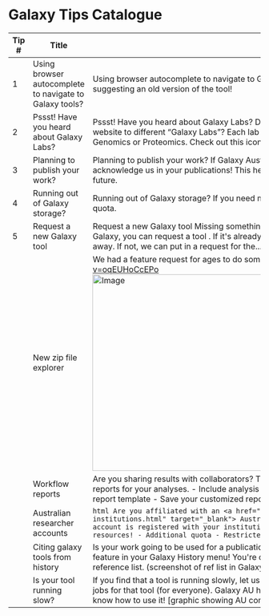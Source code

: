 # Galaxy Tips Catalogue

| Tip # | Title | Body | State |
|-------|-------|------|-------|
| 1 | Using browser autocomplete to navigate to Galaxy tools? | Using browser autocomplete to navigate to Galaxy tools? Watch out - your browser may be suggesting an old version of the tool! | production |
| 2 | Pssst! Have you heard about Galaxy Labs? | Pssst! Have you heard about Galaxy Labs? Did you know that you can switch from the main website to different “Galaxy Labs”? Each lab is tailored to a specific research domain, for example Genomics or Proteomics. Check out this icon in the navigation bar to discover a list of available... | production |
| 3 | Planning to publish your work? | Planning to publish your work? If Galaxy Australia contributed to your research, please acknowledge us in your publications! This helps us to secure more funding for the platform in the future. | production |
| 4 | Running out of Galaxy storage? | Running out of Galaxy storage? If you need more data, you can request an increase to your Galaxy quota. | production |
| 5 | Request a new Galaxy tool | Request a new Galaxy tool Missing something? If you know of an awesome tool that should be on Galaxy, you can request a tool . If it's already in the Galaxy Tool Shed , we can install it straight away. If not, we can put in a request for the... | production |
|  | New zip file explorer | We had a feature request for ages to do something like this https://www.youtube.com/watch?v=oqEUHoCcEPo <img width="743" height="392" alt="Image" src="https://github.com/user-attachments/assets/ee70c869-4174-49cb-a801-4607faa7da05" /> | requested |
|  | Workflow reports | Are you sharing results with collaborators? Try [Galaxy's workflow reports](https://training.galaxyproject.org/training-material/topics/galaxy-interface/tutorials/workflow-reports/tutorial.html) to design automated reports for your analyses. - Include analysis figures, tables and text to customize your workflow report template - Save your customized report to use it again for future workflow invocations | requested |
|  | Australian researcher accounts | ```html Are you affiliated with an <a href="https://site.usegalaxy.org.au/list-of-institutions.html" target="_blank"> Australian research institution</a>? Make sure your account is registered with your institutional email address to get access to exclusive resources! - Additional quota - Restricted-access tools ``` | requested |
|  | Citing galaxy tools from history | Is your work going to be used for a publication? Don't forget to use the "Export tool references" feature in your Galaxy History menu! You're one click away from APA or Bibtex formatted reference list. (screenshot of ref list in Galaxy UI) | requested |
|  | Is your tool running slow? | If you find that a tool is running slowly, let us know and we can allocate more compute to future jobs for that tool (for everyone). Galaxy AU has access to over 1000 cores of compute - just let us know how to use it! [graphic showing AU compute infra] | requested |

